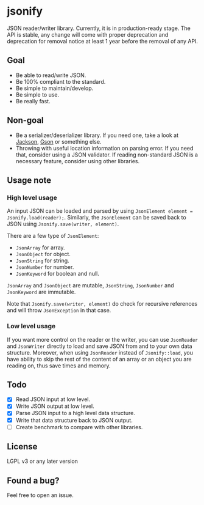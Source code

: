 # jsonify

JSON reader/writer library. Currently, it is in production-ready stage. The API is stable, any change will come with proper deprecation and deprecation for removal notice at least 1 year before the removal of any API.

## Goal

- Be able to read/write JSON.
- Be 100% compliant to the standard.
- Be simple to maintain/develop.
- Be simple to use.
- Be really fast.

## Non-goal

- Be a serializer/deserializer library. If you need one, take a look at [Jackson](https://github.com/FasterXML/jackson), [Gson](https://github.com/google/gson) or something else.
- Throwing with useful location information on parsing error. If you need that, consider using a JSON validator. If reading non-standard JSON is a necessary feature, consider using other libraries.

## Usage note

### High level usage

An input JSON can be loaded and parsed by using `JsonElement element = Jsonify.load(reader);`. Similarly, the `JsonElement` can be saved back to JSON using `Jsonify.save(writer, element)`.

There are a few type of `JsonElement`:

- `JsonArray` for array.
- `JsonObject` for object.
- `JsonString` for string.
- `JsonNumber` for number.
- `JsonKeyword` for boolean and null.

`JsonArray` and `JsonObject` are mutable, `JsonString`, `JsonNumber` and `JsonKeyword` are immutable.

Note that `Jsonify.save(writer, element)` do check for recursive references and will throw `JsonException` in that case.

### Low level usage

If you want more control on the reader or the writer, you can use `JsonReader` and `JsonWriter` directly to load and save JSON from and to your own data structure. Moreover, when using `JsonReader` instead of `Jsonify::load`, you have ability to skip the rest of the content of an array or an object you are reading on, thus save times and memory.

## Todo

- [x] Read JSON input at low level.
- [x] Write JSON output at low level.
- [x] Parse JSON input to a high level data structure.
- [x] Write that data structure back to JSON output.
- [ ] Create benchmark to compare with other libraries.

## License

LGPL v3 or any later version

## Found a bug?

Feel free to open an issue.
